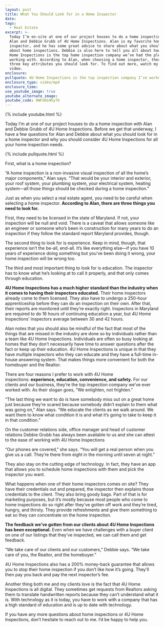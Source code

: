 ```yaml
---
layout: post
title: What You Should Look for in a Home Inspector
date:
tags:
  - Real Estate
excerpt: >-
  Today I’m on-site at one of our project houses to do a home inspection with
  Alan and Debbie Grubb of 4U Home Inspections. Alan is my favorite home
  inspector, and he has some great advice to share about what you should know
  about home inspections. Debbie is also here to tell you all about how why 4U
  Home Inspections is the top home inspection company we’ve had the pleasure of
  working with. According to Alan, when choosing a home inspector, there are
  three key attributes you should look for. To find out more, watch my latest
  video.
enclosure:
pullquote: 4U Home Inspections is the top inspection company I’ve worked with.
enclosure_type: video/mp4
enclosure_time:
use_youtube_image: true
youtube_alternate_image:
youtube_code: 9WFoNiHhy7k
---
```



{% include youtube.html %}

Today I’m at one of our project houses to do a home inspection with Alan and Debbie Grubb of 4U Home Inspections. Before we get that underway, I have a few questions for Alan and Debbie about what you should look for in a home inspector and why you should consider 4U Home Inspections for all your home inspection needs.

{% include pullquote.html %}

First, what is a home inspection?

“A home inspection is a non-invasive visual inspection of all the home’s major components,” Alan says. “That would be your interior and exterior, your roof system, your plumbing system, your electrical system, heating system—all those things should be checked during a home inspection.”

Just as when you select a real estate agent, you need to be careful when selecting a home inspector.&nbsp;**According to Alan, there are three things you need to look for.**

First, they need to be licensed in the state of Maryland. If not, your inspection will be null and void. There is a caveat that allows someone like an engineer or someone who’s been in construction for many years to do an inspection if they follow the standard report Maryland provides, though.

The second thing to look for is experience. Keep in mind, though, that experience isn’t the be-all, end-all. It’s like everything else—if you have 10 years of experience doing something but you’ve been doing it wrong, your home inspection will be wrong too.

The third and most important thing to look for is education. The inspector has to know what he’s looking at to call it properly, and that only comes through education.

**4U Home Inspections has a much higher standard than the industry when it comes to having their inspectors educated.**&nbsp;Their home inspectors already come to them licensed. They also have to undergo a 250-hour apprenticeship before they can do an inspection on their own. After that, their reports are monitored until they’re exactly right. Inspectors in Maryland are required to do 16 hours of continuing education a year, but 4U Home Inspections’ inspectors average between 30 and 42 hours.

Alan notes that you should also be mindful of the fact that most of the things that are missed in the industry are done so by individuals rather than a team like 4U Home Inspections. Individuals are often so busy looking at homes that they don’t necessarily have time to answer questions after the fact or keep up their education. 4U Home Inspections is unique in that they have multiple inspectors who they can educate and they have a full-time in-house answering system. That makes things more convenient for both the homebuyer and the Realtor.

There are four reasons I prefer to work with 4U Home inspections:&nbsp;**experience, education, convenience, and safety.**&nbsp;For our clients and our business, they’re the top inspection company we’ve ever worked with. As their slogan goes, “We enlighten, not frighten.”

“The last thing we want to do is have somebody miss out on a great home just because they’re scared because somebody didn’t explain to them what was going on,” Alan says. “We educate the clients as we walk around. We want them to know what condition it is and what it’s going to take to keep it in that condition.”

On the customer relations side, office manager and head of customer relations Debbie Grubb has always been available to us and she can attest to the ease of working with 4U Home Inspections

“Our phones are covered,” she says. “You will get a real person when you give us a call. They’re there from eight in the morning until seven at night.”

They also stay on the cutting edge of technology. In fact, they have an app that allows you to schedule home inspections with them and pick the inspector you want.

What happens when one of their home inspectors comes on site? They have their credentials out and prepared, the inspector then explains those credentials to the client. They also bring goody bags. Part of that is for marketing purposes, but it’s mostly because most people who come to home inspections do so right after they’ve gotten off work and they’re tired, hungry, and thirsty. They provide refreshments and give them something to eat so they can concentrate on the home inspection.

**The feedback we’ve gotten from our clients about 4U Home Inspections has been exceptional.**&nbsp;Even when we have challenges with a buyer client on one of our listings that they’ve inspected, we can call them and get feedback.

“We take care of our clients and our customers,” Debbie says. “We take care of you, the Realtor, and the homebuyer.”

4U Home Inspections also has a 200% money-back guarantee that allows you to stop their home inspection if you don’t like how it’s going. They’ll then pay you back and pay the next inspector’s fee.

Another thing both me and my clients love is the fact that 4U Home Inspections is all digital. They sometimes get requests from Realtors asking them to translate handwritten reports because they can’t understand what it is. With technology as it is today, you have to work with a company that has a high standard of education and is up to date with technology.

If you have any more questions about home inspections or 4U Home Inspections, don’t hesitate to reach out to me. I’d be happy to help you.